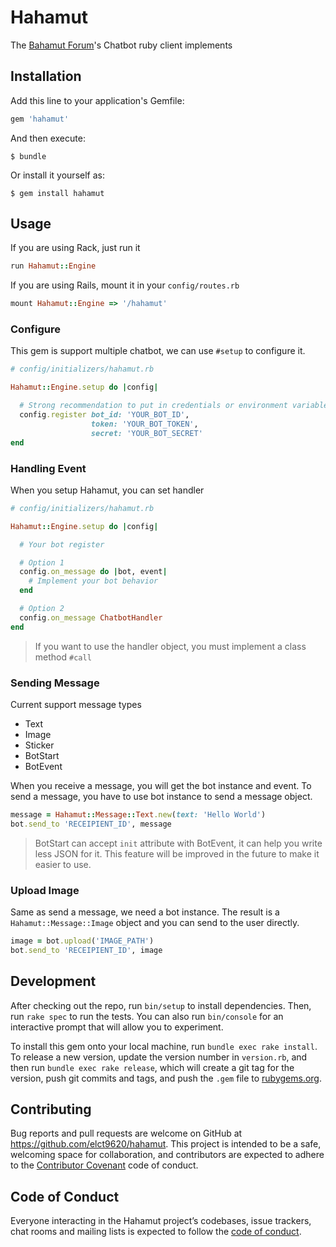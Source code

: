 # Hahamut

The [Bahamut Forum](https://gamer.com.tw)'s Chatbot ruby client implements

## Installation

Add this line to your application's Gemfile:

```ruby
gem 'hahamut'
```

And then execute:

    $ bundle

Or install it yourself as:

    $ gem install hahamut

## Usage

If you are using Rack, just run it

```ruby
run Hahamut::Engine
```

If you are using Rails, mount it in your `config/routes.rb`

```ruby
mount Hahamut::Engine => '/hahamut'
```

### Configure

This gem is support multiple chatbot, we can use `#setup` to configure it.

```ruby
# config/initializers/hahamut.rb

Hahamut::Engine.setup do |config|

  # Strong recommendation to put in credentials or environment variables
  config.register bot_id: 'YOUR_BOT_ID',
                  token: 'YOUR_BOT_TOKEN',
                  secret: 'YOUR_BOT_SECRET'
end
```

### Handling Event

When you setup Hahamut, you can set handler

```ruby
# config/initializers/hahamut.rb

Hahamut::Engine.setup do |config|

  # Your bot register

  # Option 1
  config.on_message do |bot, event|
    # Implement your bot behavior
  end

  # Option 2
  config.on_message ChatbotHandler
end
```

> If you want to use the handler object, you must implement a class method `#call`

### Sending Message

Current support message types

* Text
* Image
* Sticker
* BotStart
* BotEvent

When you receive a message, you will get the bot instance and event.
To send a message, you have to use bot instance to send a message object.

```ruby
message = Hahamut::Message::Text.new(text: 'Hello World')
bot.send_to 'RECEIPIENT_ID', message
```

> BotStart can accept `init` attribute with BotEvent, it can help you write less JSON for it.
> This feature will be improved in the future to make it easier to use.

### Upload Image

Same as send a message, we need a bot instance.
The result is a `Hahamut::Message::Image` object and you can send to the user directly.

```ruby
image = bot.upload('IMAGE_PATH')
bot.send_to 'RECEIPIENT_ID', image
```

## Development

After checking out the repo, run `bin/setup` to install dependencies. Then, run `rake spec` to run the tests. You can also run `bin/console` for an interactive prompt that will allow you to experiment.

To install this gem onto your local machine, run `bundle exec rake install`. To release a new version, update the version number in `version.rb`, and then run `bundle exec rake release`, which will create a git tag for the version, push git commits and tags, and push the `.gem` file to [rubygems.org](https://rubygems.org).

## Contributing

Bug reports and pull requests are welcome on GitHub at https://github.com/elct9620/hahamut. This project is intended to be a safe, welcoming space for collaboration, and contributors are expected to adhere to the [Contributor Covenant](http://contributor-covenant.org) code of conduct.

## Code of Conduct

Everyone interacting in the Hahamut project’s codebases, issue trackers, chat rooms and mailing lists is expected to follow the [code of conduct](https://github.com/elct9620/hahamut/blob/master/CODE_OF_CONDUCT.md).
